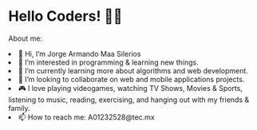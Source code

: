 <h1> Hello Coders! ✌🏻</h1>



<p> About me: </p>
<li> 👋 Hi, I’m Jorge Armando Maa Silerios </li>
<li> 👀 I’m interested in programming & learning new things. </li>
<li> 🌱 I’m currently learning more about algorithms and web development. </li>
<li> 💞️ I’m looking to collaborate on web and mobile applications projects. </li>
<li> 🎮 I love playing videogames, watching TV Shows, Movies & Sports, listening to music, reading, exercising, and hanging out with my friends & family. </li>
<li> 📫 How to reach me: A01232528@tec.mx </li>

<!---
A01232528-JorgeMaa/A01232528-JorgeMaa is a ✨ special ✨ repository because its `README.md` (this file) appears on your GitHub profile.
You can click the Preview link to take a look at your changes.
--->

